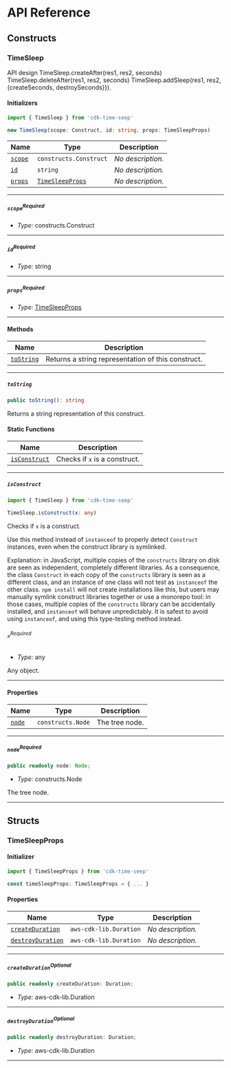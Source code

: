 # API Reference <a name="API Reference" id="api-reference"></a>

## Constructs <a name="Constructs" id="Constructs"></a>

### TimeSleep <a name="TimeSleep" id="cdk-time-seep.TimeSleep"></a>

API design TimeSleep.createAfter(res1, res2, seconds) TimeSleep.deleteAfter(res1, res2, seconds) TimeSleep.addSleep(res1, res2, {createSeconds, destroySeconds}}).

#### Initializers <a name="Initializers" id="cdk-time-seep.TimeSleep.Initializer"></a>

```typescript
import { TimeSleep } from 'cdk-time-seep'

new TimeSleep(scope: Construct, id: string, props: TimeSleepProps)
```

| **Name** | **Type** | **Description** |
| --- | --- | --- |
| <code><a href="#cdk-time-seep.TimeSleep.Initializer.parameter.scope">scope</a></code> | <code>constructs.Construct</code> | *No description.* |
| <code><a href="#cdk-time-seep.TimeSleep.Initializer.parameter.id">id</a></code> | <code>string</code> | *No description.* |
| <code><a href="#cdk-time-seep.TimeSleep.Initializer.parameter.props">props</a></code> | <code><a href="#cdk-time-seep.TimeSleepProps">TimeSleepProps</a></code> | *No description.* |

---

##### `scope`<sup>Required</sup> <a name="scope" id="cdk-time-seep.TimeSleep.Initializer.parameter.scope"></a>

- *Type:* constructs.Construct

---

##### `id`<sup>Required</sup> <a name="id" id="cdk-time-seep.TimeSleep.Initializer.parameter.id"></a>

- *Type:* string

---

##### `props`<sup>Required</sup> <a name="props" id="cdk-time-seep.TimeSleep.Initializer.parameter.props"></a>

- *Type:* <a href="#cdk-time-seep.TimeSleepProps">TimeSleepProps</a>

---

#### Methods <a name="Methods" id="Methods"></a>

| **Name** | **Description** |
| --- | --- |
| <code><a href="#cdk-time-seep.TimeSleep.toString">toString</a></code> | Returns a string representation of this construct. |

---

##### `toString` <a name="toString" id="cdk-time-seep.TimeSleep.toString"></a>

```typescript
public toString(): string
```

Returns a string representation of this construct.

#### Static Functions <a name="Static Functions" id="Static Functions"></a>

| **Name** | **Description** |
| --- | --- |
| <code><a href="#cdk-time-seep.TimeSleep.isConstruct">isConstruct</a></code> | Checks if `x` is a construct. |

---

##### `isConstruct` <a name="isConstruct" id="cdk-time-seep.TimeSleep.isConstruct"></a>

```typescript
import { TimeSleep } from 'cdk-time-seep'

TimeSleep.isConstruct(x: any)
```

Checks if `x` is a construct.

Use this method instead of `instanceof` to properly detect `Construct`
instances, even when the construct library is symlinked.

Explanation: in JavaScript, multiple copies of the `constructs` library on
disk are seen as independent, completely different libraries. As a
consequence, the class `Construct` in each copy of the `constructs` library
is seen as a different class, and an instance of one class will not test as
`instanceof` the other class. `npm install` will not create installations
like this, but users may manually symlink construct libraries together or
use a monorepo tool: in those cases, multiple copies of the `constructs`
library can be accidentally installed, and `instanceof` will behave
unpredictably. It is safest to avoid using `instanceof`, and using
this type-testing method instead.

###### `x`<sup>Required</sup> <a name="x" id="cdk-time-seep.TimeSleep.isConstruct.parameter.x"></a>

- *Type:* any

Any object.

---

#### Properties <a name="Properties" id="Properties"></a>

| **Name** | **Type** | **Description** |
| --- | --- | --- |
| <code><a href="#cdk-time-seep.TimeSleep.property.node">node</a></code> | <code>constructs.Node</code> | The tree node. |

---

##### `node`<sup>Required</sup> <a name="node" id="cdk-time-seep.TimeSleep.property.node"></a>

```typescript
public readonly node: Node;
```

- *Type:* constructs.Node

The tree node.

---


## Structs <a name="Structs" id="Structs"></a>

### TimeSleepProps <a name="TimeSleepProps" id="cdk-time-seep.TimeSleepProps"></a>

#### Initializer <a name="Initializer" id="cdk-time-seep.TimeSleepProps.Initializer"></a>

```typescript
import { TimeSleepProps } from 'cdk-time-seep'

const timeSleepProps: TimeSleepProps = { ... }
```

#### Properties <a name="Properties" id="Properties"></a>

| **Name** | **Type** | **Description** |
| --- | --- | --- |
| <code><a href="#cdk-time-seep.TimeSleepProps.property.createDuration">createDuration</a></code> | <code>aws-cdk-lib.Duration</code> | *No description.* |
| <code><a href="#cdk-time-seep.TimeSleepProps.property.destroyDuration">destroyDuration</a></code> | <code>aws-cdk-lib.Duration</code> | *No description.* |

---

##### `createDuration`<sup>Optional</sup> <a name="createDuration" id="cdk-time-seep.TimeSleepProps.property.createDuration"></a>

```typescript
public readonly createDuration: Duration;
```

- *Type:* aws-cdk-lib.Duration

---

##### `destroyDuration`<sup>Optional</sup> <a name="destroyDuration" id="cdk-time-seep.TimeSleepProps.property.destroyDuration"></a>

```typescript
public readonly destroyDuration: Duration;
```

- *Type:* aws-cdk-lib.Duration

---



